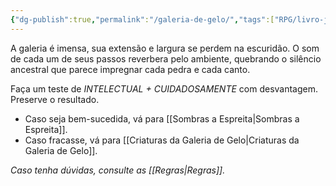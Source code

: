 ```yaml
---
{"dg-publish":true,"permalink":"/galeria-de-gelo/","tags":["RPG/livro-jogo/Aasthar/story-points"],"created":"2024-12-23T22:50:08.636-05:00","updated":"2025-01-12T12:35:59.415-05:00"}
---
```



A galeria é imensa, sua extensão e largura se perdem na escuridão. O som de cada um de seus passos reverbera pelo ambiente, quebrando o silêncio ancestral que parece impregnar cada pedra e cada canto.

Faça um teste de *INTELECTUAL + CUIDADOSAMENTE* com desvantagem. Preserve o resultado.

- Caso seja bem-sucedida, vá para [[Sombras a Espreita\|Sombras a Espreita]].
- Caso fracasse, vá para [[Criaturas da Galeria de Gelo\|Criaturas da Galeria de Gelo]].

*Caso tenha dúvidas, consulte as [[Regras\|Regras]].*
